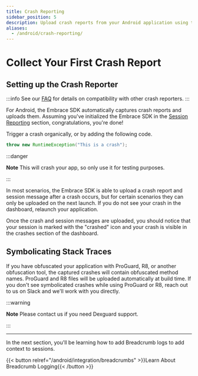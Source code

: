 ```yaml
---
title: Crash Reporting
sidebar_position: 5
description: Upload crash reports from your Android application using the Embrace SDK
aliases:
  - /android/crash-reporting/
---
```

# Collect Your First Crash Report

##  Setting up the Crash Reporter

:::info
See our [FAQ](/android/faq#crash-capture) for details on compatibility with other crash reporters.
:::

For Android, the Embrace SDK automatically captures crash reports and uploads them.
Assuming you've initialized the Embrace SDK in the [Session Reporting](/android/integration/session-reporting) section,
congratulations, you're done!

Trigger a crash organically, or by adding the following code.

```java
throw new RuntimeException("This is a crash");
```

:::danger

**Note** This will crash your app, so only use it for testing purposes.

:::

In most scenarios, the Embrace SDK is able to upload a crash report and session message after a crash occurs, but for certain scenarios they can only be uploaded on the next launch. If you do not see your crash in the dashboard, relaunch your application.

Once the crash and session messages are uploaded, you should notice that your session is marked with the "crashed" icon and your crash is visible in the crashes section of the dashboard.

## Symbolicating Stack Traces

If you have obfuscated your application with ProGuard, R8, or another obfuscation tool, the captured crashes will contain obfuscated method names. ProGuard and R8 files will be uploaded automatically at build time. If you don't see symbolicated crashes while using ProGuard or R8, reach out to us
on Slack and we'll work with you directly.

:::warning

**Note** Please contact us if you need Dexguard support.

:::

---

In the next section, you'll be learning how to add Breadcrumb logs to add
context to sessions. 

{{< button relref="/android/integration/breadcrumbs" >}}Learn About Breadcrumb Logging{{< /button >}}
